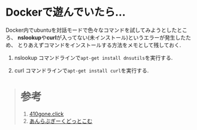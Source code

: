 # Dockerで遊んでいたら…
 Docker内でubuntuを対話モードで色々なコマンドを試してみようとしたところ、
 **nslookup**や**curl**が入ってない(未インストール)というエラーが発生したため、
 とりあえずコマンドをインストールする方法をメモとして残しておく.
1. nslookup
コマンドラインで`apt-get install dnsutils`を実行する.  

1. curl
コマンドラインで`apt-get install curl`を実行する.  


> # 参考
> 1. [410gone.click](https://410gone.click/blog/ubuntu-dig-nslookup-nsupdate%E3%82%B3%E3%83%9E%E3%83%B3%E3%83%89%E3%82%92%E3%82%A4%E3%83%B3%E3%82%B9%E3%83%88%E3%83%BC%E3%83%AB%E3%81%99%E3%82%8B/)
> 1. [あんらぶぎーくどっとこむ](https://410gone.click/blog/ubuntu-dig-nslookup-nsupdate%E3%82%B3%E3%83%9E%E3%83%B3%E3%83%89%E3%82%92%E3%82%A4%E3%83%B3%E3%82%B9%E3%83%88%E3%83%BC%E3%83%AB%E3%81%99%E3%82%8B/)
